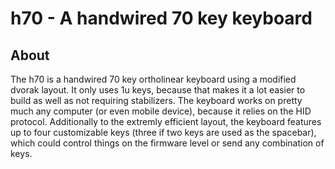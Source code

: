 # h70 - A handwired 70 key keyboard

## About
The h70 is a handwired 70 key ortholinear keyboard using a modified dvorak layout.
It only uses 1u keys, because that makes it a lot easier to build as well as not requiring stabilizers.
The keyboard works on pretty much any computer (or even mobile device), because it relies on the HID protocol.
Additionally to the extremly efficient layout, the keyboard features up to four customizable keys (three if two keys are used as the spacebar), which could control things on the firmware level or send any combination of keys.
